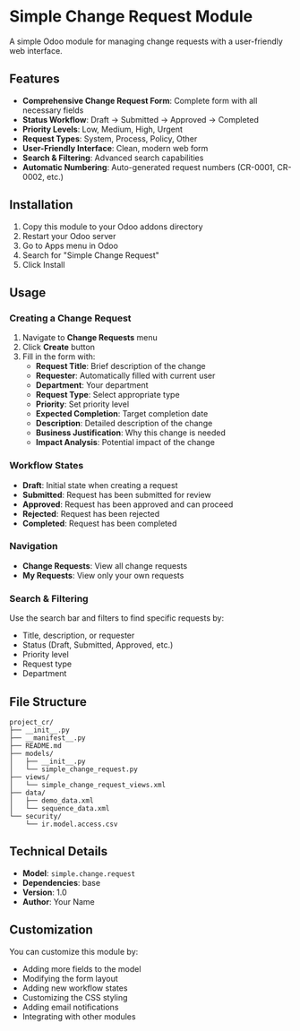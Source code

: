 # Simple Change Request Module

A simple Odoo module for managing change requests with a user-friendly web interface.

## Features

- **Comprehensive Change Request Form**: Complete form with all necessary fields
- **Status Workflow**: Draft → Submitted → Approved → Completed
- **Priority Levels**: Low, Medium, High, Urgent
- **Request Types**: System, Process, Policy, Other
- **User-Friendly Interface**: Clean, modern web form
- **Search & Filtering**: Advanced search capabilities
- **Automatic Numbering**: Auto-generated request numbers (CR-0001, CR-0002, etc.)

## Installation

1. Copy this module to your Odoo addons directory
2. Restart your Odoo server
3. Go to Apps menu in Odoo
4. Search for "Simple Change Request"
5. Click Install

## Usage

### Creating a Change Request

1. Navigate to **Change Requests** menu
2. Click **Create** button
3. Fill in the form with:
   - **Request Title**: Brief description of the change
   - **Requester**: Automatically filled with current user
   - **Department**: Your department
   - **Request Type**: Select appropriate type
   - **Priority**: Set priority level
   - **Expected Completion**: Target completion date
   - **Description**: Detailed description of the change
   - **Business Justification**: Why this change is needed
   - **Impact Analysis**: Potential impact of the change

### Workflow States

- **Draft**: Initial state when creating a request
- **Submitted**: Request has been submitted for review
- **Approved**: Request has been approved and can proceed
- **Rejected**: Request has been rejected
- **Completed**: Request has been completed

### Navigation

- **Change Requests**: View all change requests
- **My Requests**: View only your own requests

### Search & Filtering

Use the search bar and filters to find specific requests by:
- Title, description, or requester
- Status (Draft, Submitted, Approved, etc.)
- Priority level
- Request type
- Department

## File Structure

```
project_cr/
├── __init__.py
├── __manifest__.py
├── README.md
├── models/
│   ├── __init__.py
│   └── simple_change_request.py
├── views/
│   └── simple_change_request_views.xml
├── data/
│   ├── demo_data.xml
│   └── sequence_data.xml
└── security/
    └── ir.model.access.csv
```

## Technical Details

- **Model**: `simple.change.request`
- **Dependencies**: base
- **Version**: 1.0
- **Author**: Your Name

## Customization

You can customize this module by:
- Adding more fields to the model
- Modifying the form layout
- Adding new workflow states
- Customizing the CSS styling
- Adding email notifications
- Integrating with other modules 
